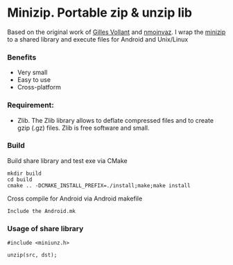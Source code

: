 # Minizip. Portable zip & unzip lib 

Based on the original work of [Gilles Vollant](http://www.winimage.com/zLibDll/minizip.html) and [nmoinvaz](https://github.com/nmoinvaz). I wrap the [minizip](https://github.com/nmoinvaz/minizip) to a shared library and execute files for Android and Unix/Linux

### Benefits

* Very small
* Easy to use
* Cross-platform

### Requirement:

* Zlib. The Zlib library allows to deflate compressed files and to create gzip (.gz) files. Zlib is free software and small.

### Build

Build share library and test exe via CMake
```
mkdir build
cd build
cmake .. -DCMAKE_INSTALL_PREFIX=./install;make;make install
```

Cross compile for Android via Android makefile
```
Include the Android.mk
```

### Usage of share library

```
#include <miniunz.h>

unzip(src, dst);
```
